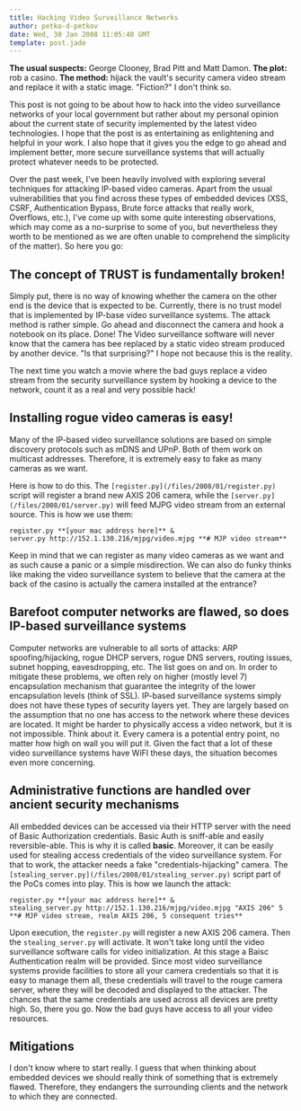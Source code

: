 ```yaml
---
title: Hacking Video Surveillance Networks
author: petko-d-petkov
date: Wed, 30 Jan 2008 11:05:48 GMT
template: post.jade
---
```


**The usual suspects:** George Clooney, Brad Pitt and Matt Damon. **The plot:** rob a casino. **The method:** hijack the vault's security camera video stream and replace it with a static image. "Fiction?" I don't think so.

This post is not going to be about how to hack into the video surveillance networks of your local government but rather about my personal opinion about the current state of security implemented by the latest video technologies. I hope that the post is as entertaining as enlightening and helpful in your work. I also hope that it gives you the edge to go ahead and implement better, more secure surveillance systems that will actually protect whatever needs to be protected.

Over the past week, I've been heavily involved with exploring several techniques for attacking IP-based video cameras. Apart from the usual vulnerabilities that you find across these types of embedded devices (XSS, CSRF, Authentication Bypass, Brute force attacks that really work, Overflows, etc.), I've come up with some quite interesting observations, which may come as a no-surprise to some of you, but nevertheless they worth to be mentioned as we are often unable to comprehend the simplicity of the matter). So here you go:

## The concept of TRUST is fundamentally broken!

Simply put, there is no way of knowing whether the camera on the other end is the device that is expected to be. Currently, there is no trust model that is implemented by IP-base video surveillance systems. The attack method is rather simple. Go ahead and disconnect the camera and hook a notebook on its place. Done! The Video surveillance software will never know that the camera has bee replaced by a static video stream produced by another device. "Is that surprising?" I hope not because this is the reality.

The next time you watch a movie where the bad guys replace a video stream from the security surveillance system by hooking a device to the network, count it as a real and very possible hack!

## Installing rogue video cameras is easy!

Many of the IP-based video surveillance solutions are based on simple discovery protocols such as mDNS and UPnP. Both of them work on multicast addresses. Therefore, it is extremely easy to fake as many cameras as we want.

Here is how to do this. The `[register.py](/files/2008/01/register.py)` script will register a brand new AXIS 206 camera, while the `[server.py](/files/2008/01/server.py)` will feed MJPG video stream from an external source. This is how we use them:

	register.py **[your mac address here]** &
	server.py http://152.1.130.216/mjpg/video.mjpg **# MJP video stream**

Keep in mind that we can register as many video cameras as we want and as such cause a panic or a simple misdirection. We can also do funky thinks like making the video surveillance system to believe that the camera at the back of the casino is actually the camera installed at the entrance?

## Barefoot computer networks are flawed, so does IP-based surveillance systems

Computer networks are vulnerable to all sorts of attacks: ARP spoofing/hijacking, rogue DHCP servers, rogue DNS servers, routing issues, subnet hopping, eavesdropping, etc. The list goes on and on. In order to mitigate these problems, we often rely on higher (mostly level 7) encapsulation mechanism that guarantee the integrity of the lower encapsulation levels (think of SSL). IP-based surveillance systems simply does not have these types of security layers yet. They are largely based on the assumption that no one has access to the network where these devices are located. It might be harder to physically access a video network, but it is not impossible. Think about it. Every camera is a potential entry point, no matter how high on wall you will put it. Given the fact that a lot of these video surveillance systems have WiFI these days, the situation becomes even more concerning.

## Administrative functions are handled over ancient security mechanisms

All embedded devices can be accessed via their HTTP server with the need of Basic Authorization credentials. Basic Auth is sniff-able and easily reversible-able. This is why it is called **basic**. Moreover, it can be easily used for stealing access credentials of the video surveillance system. For that to work, the attacker needs a fake "credentials-hijacking" camera. The `[stealing_server.py](/files/2008/01/stealing_server.py)` script part of the PoCs comes into play. This is how we launch the attack:

	register.py **[your mac address here]** &
	stealing_server.py http://152.1.130.216/mjpg/video.mjpg "AXIS 206" 5 **# MJP video stream, realm AXIS 206, 5 consequent tries**

Upon execution, the `register.py` will register a new AXIS 206 camera. Then the `stealing_server.py` will activate. It won't take long until the video surveillance software calls for video initialization. At this stage a Baisc Authentication realm will be provided. Since most video surveillance systems provide facilities to store all your camera credentials so that it is easy to manage them all, these credentials will travel to the rouge camera server, where they will be decoded and displayed to the attacker. The chances that the same credentials are used across all devices are pretty high. So, there you go. Now the bad guys have access to all your video resources.

## Mitigations

I don't know where to start really. I guess that when thinking about embedded devices we should really think of something that is extremely flawed. Therefore, they endangers the surrounding clients and the network to which they are connected.
